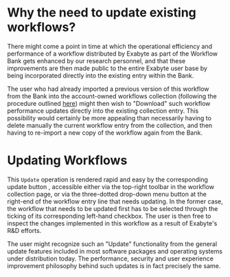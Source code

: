 # Why the need to update existing workflows?

There might come a point in time at which the operational efficiency and performance of a workflow distributed by Exabyte as part of the Workflow Bank gets enhanced by our research personnel, and that these improvements are then made public to the entire Exabyte user base by being incorporated directly into the existing entry within the Bank.
 
 The user who had already imported a previous version of this workflow from the Bank into the account-owned workflows collection (following the procedure outlined [here](workflow-bank.md)) might then wish to "Download" such workflow performance updates directly into the existing collection entry. This possibility would certainly be more appealing than necessarily having to delete manually the current workflow entry from the collection, and then having to re-import a new copy of the workflow again from the Bank. 


# Updating Workflows

This `Update` operation is rendered rapid and easy by the corresponding update button <i class="zmdi zmdi-rotate-ccw zmdi-hc-border"></i>, accessible either via the top-right toolbar in the workflow collection page, or via the three-dotted drop-down menu button at the right-end of the workflow entry line that needs updating. In the former case, the workflow that needs to be updated first has to be selected through the ticking of its corresponding left-hand checkbox. The user is then free to inspect the changes implemented in this workflow as a result of Exabyte's R&D efforts.

The user might recognize such an "Update" functionality from the general update features included in most software packages and operating systems under distribution today. The performance, security and user experience improvement philosophy behind such updates is in fact precisely the same.  







